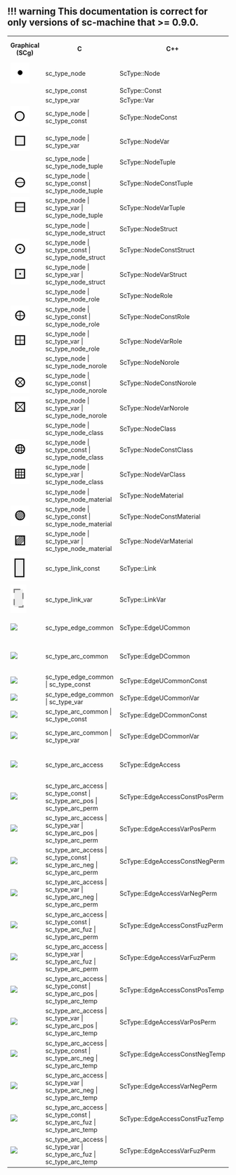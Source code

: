 !!! warning
    This documentation is correct for only versions of sc-machine that >= 0.9.0.
---

<table>
  <tr>
    <th>Graphical (SCg)</th>
    <th>C</th>
    <th>C++</th>
    <th>SCs</th>
    <th>10-based NS</th>
    <th>16-based NS</th>
  </tr>

  <tr>
    <td><img src="../images/scg/scg_node.png"></img></td>
    <td>sc_type_node</td>
    <td>ScType::Node</td>
    <td>sc_node</td>
    <td>1</td>
    <td>0x1</td>
  </tr>

  <tr>
    <td></td>
    <td>sc_type_const</td>
    <td>ScType::Const</td>
    <td></td>
    <td>32</td>
    <td>0x20</td>
  </tr>

  <tr>
    <td></td>
    <td>sc_type_var</td>
    <td>ScType::Var</td>
    <td></td>
    <td>64</td>
    <td>0x40</td>
  </tr>

  <tr>
    <td><img src="../images/scg/scg_node_const.png"></img></td>
    <td>sc_type_node | sc_type_const</td>
    <td>ScType::NodeConst</td>
    <td></td>
    <td>33</td>
    <td>0x21</td>
  </tr>

  <tr>
    <td><img src="../images/scg/scg_node_var.png"></img></td>
    <td>sc_type_node | sc_type_var</td>
    <td>ScType::NodeVar</td>
    <td></td>
    <td>65</td>
    <td>0x41</td>
  </tr>

  <tr>
    <td></td>
    <td>sc_type_node | sc_type_node_tuple</td>
    <td>ScType::NodeTuple</td>
    <td>sc_node_tuple</td>
    <td>129</td>
    <td>0x81</td>
  </tr>

  <tr>
    <td><img src="../images/scg/scg_node_const_tuple.png"></img></td>
    <td>sc_type_node | sc_type_const | sc_type_node_tuple</td>
    <td>ScType::NodeConstTuple</td>
    <td>sc_node_tuple <br> sc_node_not_binary_tuple</td>
    <td>161</td>
    <td>0xA1</td>
  </tr>

  <tr>
    <td><img src="../images/scg/scg_node_var_tuple.png"></img></td>
    <td>sc_type_node | sc_type_var | sc_type_node_tuple</td>
    <td>ScType::NodeVarTuple</td>
    <td></td>
    <td>193</td>
    <td>0xC1</td>
  </tr>

  <tr>
    <td></td>
    <td>sc_type_node | sc_type_node_struct</td>
    <td>ScType::NodeStruct</td>
    <td>sc_node_struct</td>
    <td>257</td>
    <td>0x101</td>
  </tr>

  <tr>
    <td><img src="../images/scg/scg_node_const_struct.png"></img></td>
    <td>sc_type_node | sc_type_const | sc_type_node_struct</td>
    <td>ScType::NodeConstStruct</td>
    <td>sc_node_struct</td>
    <td>289</td>
    <td>0x121</td>
  </tr>

  <tr>
    <td><img src="../images/scg/scg_node_var_struct.png"></img></td>
    <td>sc_type_node | sc_type_var | sc_type_node_struct</td>
    <td>ScType::NodeVarStruct</td>
    <td></td>
    <td>321</td>
    <td>0x141</td>
  </tr>

  <tr>
    <td></td>
    <td>sc_type_node | sc_type_node_role</td>
    <td>ScType::NodeRole</td>
    <td>sc_node_role_relation</td>
    <td>513</td>
    <td>0x201</td>
  </tr>

  <tr>
    <td><img src="../images/scg/scg_node_const_role.png"></img></td>
    <td>sc_type_node | sc_type_const | sc_type_node_role</td>
    <td>ScType::NodeConstRole</td>
    <td>sc_node_role_relation</td>
    <td>545</td>
    <td>0x221</td>
  </tr>

  <tr>
    <td><img src="../images/scg/scg_node_var_role.png"></img></td>
    <td>sc_type_node | sc_type_var | sc_type_node_role</td>
    <td>ScType::NodeVarRole</td>
    <td></td>
    <td>577</td>
    <td>0x241</td>
  </tr>

  <tr>
    <td></td>
    <td>sc_type_node | sc_type_node_norole</td>
    <td>ScType::NodeNorole</td>
    <td>sc_node_norole_relation</td>
    <td>1025</td>
    <td>0x401</td>
  </tr>

  <tr>
    <td><img src="../images/scg/scg_node_const_norole.png"></img></td>
    <td>sc_type_node | sc_type_const | sc_type_node_norole</td>
    <td>ScType::NodeConstNorole</td>
    <td>sc_node_norole_relation</td>
    <td>1057</td>
    <td>0x421</td>
  </tr>

  <tr>
    <td><img src="../images/scg/scg_node_var_norole.png"></img></td>
    <td>sc_type_node | sc_type_var | sc_type_node_norole</td>
    <td>ScType::NodeVarNorole</td>
    <td></td>
    <td>1089</td>
    <td>0x441</td>
  </tr>

  <tr>
    <td></td>
    <td>sc_type_node | sc_type_node_class</td>
    <td>ScType::NodeClass</td>
    <td>sc_node_class</td>
    <td>2049</td>
    <td>0x801</td>
  </tr>

  <tr>
    <td><img src="../images/scg/scg_node_const_class.png"></img></td>
    <td>sc_type_node | sc_type_const | sc_type_node_class</td>
    <td>ScType::NodeConstClass</td>
    <td>sc_node_class <br> sc_node_not_relation</td>
    <td>2089</td>
    <td>0x821</td>
  </tr>

  <tr>
    <td><img src="../images/scg/scg_node_var_class.png"></img></td>
    <td>sc_type_node | sc_type_var | sc_type_node_class</td>
    <td>ScType::NodeVarClass</td>
    <td></td>
    <td>2113</td>
    <td>0x841</td>
  </tr>

  <tr>
    <td></td>
    <td>sc_type_node | sc_type_node_material</td>
    <td>ScType::NodeMaterial</td>
    <td>sc_node_material</td>
    <td>8191</td>
    <td>0x2001</td>
  </tr>

  <tr>
    <td><img src="../images/scg/scg_node_const_material.png"></img></td>
    <td>sc_type_node | sc_type_const | sc_type_node_material</td>
    <td>ScType::NodeConstMaterial</td>
    <td>sc_node_material</td>
    <td>8225</td>
    <td>0x2021</td>
  </tr>

  <tr>
    <td><img src="../images/scg/scg_node_var_material.png"></img></td>
    <td>sc_type_node | sc_type_var | sc_type_node_material</td>
    <td>ScType::NodeVarMaterial</td>
    <td></td>
    <td>8257</td>
    <td>0x2041</td>
  </tr>

  <tr>
    <td><img src="../images/scg/scg_link_const.png"></img></td>
    <td>sc_type_link_const</td>
    <td>ScType::Link</td>
    <td>sc_link</td>
    <td>34</td>
    <td>0x22</td>
  </tr>

  <tr>
    <td><img src="../images/scg/scg_link_var.png"></img></td>
    <td>sc_type_link_var</td>
    <td>ScType::LinkVar</td>
    <td>sc_link_var</td>
    <td>66</td>
    <td>0x42</td>
  </tr>

  <tr>
    <td><img src="../images/scg/scg_edge_common.png"></img></td>
    <td>sc_type_edge_common</td>
    <td>ScType::EdgeUCommon</td>
    <td>sc_edge<br>sc_edge_ucommon<br><></td>
    <td>4</td>
    <td>0x04</td>
  </tr>

  <tr>
    <td><img src="../images/scg/scg_edge_common_orient.png"></img></td>
    <td>sc_type_arc_common</td>
    <td>ScType::EdgeDCommon</td>
    <td>sc_arc_common <br> sc_edge_common <br> < <br> ></td>
    <td>8</td>
    <td>0x08</td>
  </tr>

  <tr>
    <td><img src="../images/scg/scg_edge_const_common.png"></img></td>
    <td>sc_type_edge_common | sc_type_const</td>
    <td>ScType::EdgeUCommonConst</td>
    <td><=></td>
    <td>36</td>
    <td>0x24</td>
  </tr>

  <tr>
    <td><img src="../images/scg/scg_edge_var_common.png"></img></td>
    <td>sc_type_edge_common | sc_type_var</td>
    <td>ScType::EdgeUCommonVar</td>
    <td>_<=></td>
    <td>68</td>
    <td>0x44</td>
  </tr>

  <tr>
    <td><img src="../images/scg/scg_edge_const_common_orient.png"></img></td>
    <td>sc_type_arc_common | sc_type_const</td>
    <td>ScType::EdgeDCommonConst</td>
    <td>=> <br> <=</td>
    <td>40</td>
    <td>0x28</td>
  </tr>

  <tr>
    <td><img src="../images/scg/scg_edge_var_common_orient.png"></img></td>
    <td>sc_type_arc_common | sc_type_var</td>
    <td>ScType::EdgeDCommonVar</td>
    <td>_<= <br> <=_ <br> _=></td>
    <td>72</td>
    <td>0x48</td>
  </tr>

  <tr>
    <td><img src="../images/scg/scg_edge_access.png"></img></td>
    <td>sc_type_arc_access</td>
    <td>ScType::EdgeAccess</td>
    <td>sc_arc_access <br> sc_edge_access <br> ..> <br> <.. </td>
    <td>16</td>
    <td>0x10</td>
  </tr>

  <tr>
    <td><img src="../images/scg/scg_edge_const_pos_perm.png"></img></td>
    <td>sc_type_arc_access | sc_type_const | sc_type_arc_pos | sc_type_arc_perm</td>
    <td>ScType::EdgeAccessConstPosPerm</td>
    <td>sc_arc_main <br> sc_edge_main <br> <- <br> -></td>
    <td>2224</td>
    <td>0x8B0</td>
  </tr>

  <tr>
    <td><img src="../images/scg/scg_edge_var_pos_perm.png"></img></td>
    <td>sc_type_arc_access | sc_type_var | sc_type_arc_pos | sc_type_arc_perm</td>
    <td>ScType::EdgeAccessVarPosPerm</td>
    <td>_<- <br> _-> <br> <-_</td>
    <td>2256</td>
    <td>0x8D0</td>
  </tr>

  <tr>
    <td><img src="../images/scg/scg_edge_const_neg_perm.png"></img></td>
    <td>sc_type_arc_access | sc_type_const | sc_type_arc_neg | sc_type_arc_perm</td>
    <td>ScType::EdgeAccessConstNegPerm</td>
    <td><|- <br> -|></td>
    <td>2352</td>
    <td>0x930</td>
  </tr>

  <tr>
    <td><img src="../images/scg/scg_edge_var_neg_perm.png"></img></td>
    <td>sc_type_arc_access | sc_type_var | sc_type_arc_neg | sc_type_arc_perm</td>
    <td>ScType::EdgeAccessVarNegPerm</td>
    <td>_<|- <br> _-|> <br> <|-_</td>
    <td>2384</td>
    <td>0x950</td>
  </tr>

  <tr>
    <td><img src="../images/scg/scg_edge_const_fuz_perm.png"></img></td>
    <td>sc_type_arc_access | sc_type_const | sc_type_arc_fuz | sc_type_arc_perm</td>
    <td>ScType::EdgeAccessConstFuzPerm</td>
    <td><<i></i>/- <br> -/></td>
    <td>2608</td>
    <td>0xA30</td>
  </tr>

  <tr>
    <td><img src="../images/scg/scg_edge_var_fuz_perm.png"></img></td>
    <td>sc_type_arc_access | sc_type_var | sc_type_arc_fuz | sc_type_arc_perm</td>
    <td>ScType::EdgeAccessVarFuzPerm</td>
    <td>_<<i></i>/-<br>_-/><br><<i></i>/-_</td>
    <td>2640</td>
    <td>0xA50</td>
  </tr>

  <tr>
    <td><img src="../images/scg/scg_edge_const_pos_temp.png"></img></td>
    <td>sc_type_arc_access | sc_type_const | sc_type_arc_pos | sc_type_arc_temp</td>
    <td>ScType::EdgeAccessConstPosTemp</td>
    <td><~ <br> ~></td>
    <td>1200</td>
    <td>0x4B0</td>
  </tr>

  <tr>
    <td><img src="../images/scg/scg_edge_var_pos_temp.png"></img></td>
    <td>sc_type_arc_access | sc_type_var | sc_type_arc_pos | sc_type_arc_temp</td>
    <td>ScType::EdgeAccessVarPosPerm</td>
    <td>_<~ <br> _~> <br> <~_</td>
    <td>1232</td>
    <td>0x4D0</td>
  </tr>

  <tr>
    <td><img src="../images/scg/scg_edge_const_neg_temp.png"></img></td>
    <td>sc_type_arc_access | sc_type_const | sc_type_arc_neg | sc_type_arc_temp</td>
    <td>ScType::EdgeAccessConstNegTemp</td>
    <td><|~ <br> ~|></td>
    <td>1328</td>
    <td>0x530</td>
  </tr>

  <tr>
    <td><img src="../images/scg/scg_edge_var_neg_temp.png"></img></td>
    <td>sc_type_arc_access | sc_type_var | sc_type_arc_neg | sc_type_arc_temp</td>
    <td>ScType::EdgeAccessVarNegPerm</td>
    <td>_<|~ <br> _~|> <br> <|~_</td>
    <td>1360</td>
    <td>0x550</td>
  </tr>

  <tr>
    <td><img src="../images/scg/scg_edge_const_fuz_temp.png"></img></td>
    <td>sc_type_arc_access | sc_type_const | sc_type_arc_fuz | sc_type_arc_temp</td>
    <td>ScType::EdgeAccessConstFuzTemp</td>
    <td><<i></i>/~ <br> ~/></td>
    <td>1584</td>
    <td>0x630</td>
  </tr>

  <tr>
    <td><img src="../images/scg/scg_edge_var_fuz_temp.png"></img></td>
    <td>sc_type_arc_access | sc_type_var | sc_type_arc_fuz | sc_type_arc_temp</td>
    <td>ScType::EdgeAccessVarFuzPerm</td>
    <td>_<<i></i>/~ <br> _~/> <br> <<i></i>/~_</td>
    <td>1616</td>
    <td>0x650</td>
  </tr>

</table>
